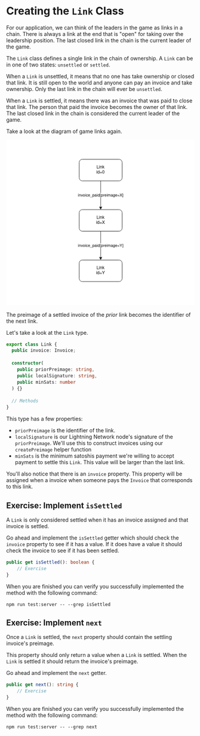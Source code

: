 # Creating the `Link` Class

For our application, we can think of the leaders in the game as links in a chain. There is always a link at the end that is "open" for taking over the leadership position. The last closed link in the chain is the current leader of the game.

The `Link` class defines a single link in the chain of ownership. A `Link` can be in one of two states: `unsettled` or `settled`.

When a `Link` is unsettled, it means that no one has take ownership or closed that link. It is still open to the world and anyone can pay an invoice and take ownership. Only the last link in the chain will ever be `unsettled`.

When a `Link` is settled, it means there was an invoice that was paid to close that link. The person that paid the invoice becomes the owner of that link. The last closed link in the chain is considered the current leader of the game.

Take a look at the diagram of game links again.

![Link](../images/ch2_diagram_01.png)

The preimage of a settled invoice of the _prior_ link becomes the identifier of the next link.

Let's take a look at the `Link` type.

```typescript
export class Link {
  public invoice: Invoice;

  constructor(
    public priorPreimage: string,
    public localSignature: string,
    public minSats: number
  ) {}

  // Methods
}
```

This type has a few properties:

- `priorPreimage` is the identifier of the link.
- `localSignature` is our Lightning Network node's signature of the `priorPreimage`. We'll use this to construct invoices using our `createPreimage` helper function
- `minSats` is the minimum satoshis payment we're willing to accept payment to settle this `Link`. This value will be larger than the last link.

You'll also notice that there is an `invoice` property. This property will be assigned when a invoice when someone pays the `Invoice` that corresponds to this link.

## Exercise: Implement `isSettled`

A `Link` is only considered settled when it has an invoice assigned and that invoice is settled.

Go ahead and implement the `isSettled` getter which should check the `invoice` property to see if it has a value. If it does have a value it should check the invoice to see if it has been settled.

```typescript
public get isSettled(): boolean {
    // Exercise
}
```

When you are finished you can verify you successfully implemented the method with the following command:

```
npm run test:server -- --grep isSettled
```

## Exercise: Implement `next`

Once a `Link` is settled, the `next` property should contain the settling invoice's preimage.

This property should only return a value when a `Link` is settled. When the `Link` is settled it should return the invoice's preimage.

Go ahead and implement the `next` getter.

```typescript
public get next(): string {
    // Exercise
}
```

When you are finished you can verify you successfully implemented the method with the following command:

```
npm run test:server -- --grep next
```
